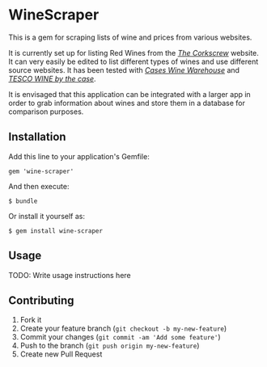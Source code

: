 # WineScraper

This is a gem for scraping lists of wine and prices from various websites.

It is currently set up for listing Red Wines from the [*The Corkscrew*](http://www.thecorkscrew.ie/red-wine.html?limit=all) website. It can very easily be edited to list different types of wines and use different source websites.  It has been tested with [*Cases Wine Warehouse*](http://www.cases.ie/) and [*TESCO WINE by the case*](http://www.tesco.com/wine/).

It is envisaged that this application can be integrated with a larger app in order to grab information about wines and store them in a database for comparison purposes.

## Installation

Add this line to your application's Gemfile:

    gem 'wine-scraper'

And then execute:

    $ bundle

Or install it yourself as:

    $ gem install wine-scraper

## Usage

TODO: Write usage instructions here

## Contributing

1. Fork it
2. Create your feature branch (`git checkout -b my-new-feature`)
3. Commit your changes (`git commit -am 'Add some feature'`)
4. Push to the branch (`git push origin my-new-feature`)
5. Create new Pull Request